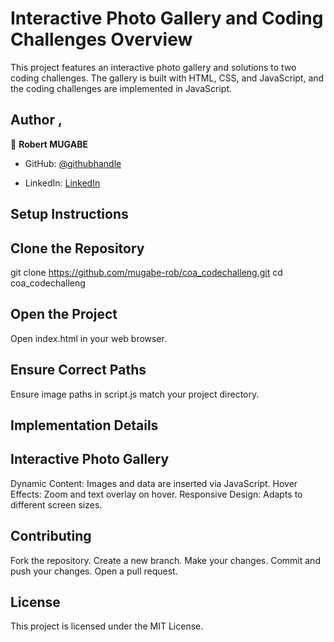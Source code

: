 # Interactive Photo Gallery and Coding Challenges Overview 
This project features an interactive photo gallery and solutions to two coding challenges. The gallery is built with HTML, CSS, and JavaScript, and the coding challenges are implemented in JavaScript.

<!-- AUTHORS -->

## Author , <a name="authors"></a>



👤 **Robert MUGABE**

- GitHub: [@githubhandle](https://github.com/mugabe-rob)

- LinkedIn: [LinkedIn](https://www.linkedin.com/in/robert-mugabe-1548ba251/)




## Setup Instructions
## Clone the Repository
git clone https://github.com/mugabe-rob/coa_codechalleng.git
cd coa_codechalleng

## Open the Project
Open index.html in your web browser.

## Ensure Correct Paths

Ensure image paths in script.js match your project directory.

## Implementation Details
## Interactive Photo Gallery
Dynamic Content: Images and data are inserted via JavaScript.
Hover Effects: Zoom and text overlay on hover.
Responsive Design: Adapts to different screen sizes.


## Contributing
Fork the repository.
Create a new branch.
Make your changes.
Commit and push your changes.
Open a pull request.

## License
This project is licensed under the MIT License.

